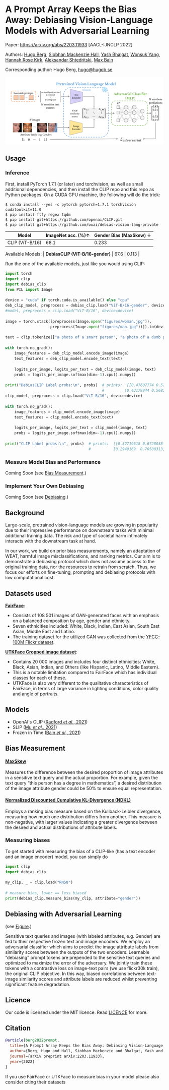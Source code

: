 # A Prompt Array Keeps the Bias Away: Debiasing Vision-Language Models with Adversarial Learning
Paper: https://arxiv.org/abs/2203.11933
[AACL-IJNCLP 2022]

Authors: [Hugo Berg](https://github.com/Drummersbrother), 
[Siobhan Mackenzie Hall](https://github.com/smhall97), 
[Yash Bhalgat](https://github.com/yashbhalgat), 
[Wonsuk Yang](https://github.com/WonsukYang), 
[Hannah Rose Kirk](https://github.com/HannahKirk), 
[Aleksandar Shtedritski](https://github.com/suny-sht), 
[Max Bain](https://maxbain.com)

Corresponding author: Hugo Berg, <hugo@hugob.se>


![Main Figure](figures/paper_figure.png)


## Usage
### Inference

First, install PyTorch 1.7.1 (or later) and torchvision, as well as small additional dependencies, and then install the CLIP repo and this repo as Python packages. On a CUDA GPU machine, the following will do the trick:

```
$ conda install --yes -c pytorch pytorch=1.7.1 torchvision cudatoolkit=11.0
$ pip install ftfy regex tqdm
$ pip install git+https://github.com/openai/CLIP.git
$ pip install git+https://github.com/oxai/debias-vision-lang-private
```


| Model                      | ImageNet acc. (%)↑ | Gender Bias (MaxSkew) ↓ |
|----------------------------|------------------|-----------------------|
| CLIP (ViT-B/16) | 68.1 | 0.233 |
Available Models:
| **DebiasCLIP (ViT-B/16-gender)** | 67.6             | 0.113 |


Run the one of the available models, just like you would using CLIP:

```python
import torch
import clip
import debias_clip
from PIL import Image

device = "cuda" if torch.cuda.is_available() else "cpu"
deb_clip_model, preprocess = debias_clip.load("ViT-B/16-gender", device=device)
#model, preprocess = clip.load("ViT-B/16", device=device)

image = torch.stack([preprocess(Image.open("figures/woman.jpg")),
                    preprocess(Image.open("figures/man.jpg"))]).to(device)

text = clip.tokenize(["a photo of a smart person", "a photo of a dumb person"]).to(device)

with torch.no_grad():
    image_features = deb_clip_model.encode_image(image)
    text_features = deb_clip_model.encode_text(text)
    
    logits_per_image, logits_per_text = deb_clip_model(image, text)
    probs = logits_per_image.softmax(dim=-1).cpu().numpy()

print("DebiasCLIP Label probs:\n", probs)  # prints:  [[0.47607774 0.5239223 ]
                                           #         [0.43179944 0.5682006 ]]
clip_model, preprocess = clip.load("ViT-B/16", device=device)

with torch.no_grad():
    image_features = clip_model.encode_image(image)
    text_features = clip_model.encode_text(text)
    
    logits_per_image, logits_per_text = clip_model(image, text)
    probs = logits_per_image.softmax(dim=-1).cpu().numpy()

print("CLIP Label probs:\n", probs)  # prints:  [[0.32719618 0.6728038 ]
                                     #          [0.2949169  0.70508313]]

```


### Measure Model Bias and Performance

Coming Soon (see [Bias Measurement](#bias-measurement).)


### Implement Your Own Debiasing

Coming Soon (see [Debiasing](#debiasing-with-adversarial-learning).)


## Background

Large-scale, pretrained vision-language models are growing in popularity due to their impressive 
performance on downstream tasks with minimal additional training data. The risk and type of 
societal harm intimately interacts with the downstream task at hand. 

In our work, we build on prior bias measurements, namely an adaptation of WEAT, harmful image 
misclassifications, and ranking metrics. Our aim is to demonstrate a debiasing protocol which 
does not assume access to the original training data, nor the resources to retrain from scratch. 
Thus, we focus our efforts on fine-tuning, prompting and debiasing protocols with low 
computational cost.

## Datasets used

**[FairFace](https://arxiv.org/abs/1908.04913)**:
 - Consists of 108 501 images of GAN-generated faces with an emphasis on a balanced composition by 
 age, gender and ethnicity. 
 - Seven ethnicities included: White, Black, Indian, East Asian, South East Asian, Middle East and Latino. 
 - The training dataset for the utilized GAN was collected from the 
 [YFCC-100M Flickr dataset](https://arxiv.org/abs/1503.01817).

**[UTKFace Cropped image dataset](https://github.com/aicip/UTKFace)**:
- Contains 20 000 images and includes four distinct ethnicities: White, Black, Asian, Indian, 
 and Others (like Hispanic, Latino, Middle Eastern). 
- This is a notable limitation compared to FairFace which has individual classes for each of these. 
- UTKFace is also very different to the qualitative characteristics of FairFace, in terms of 
 large variance in lighting conditions, color quality and angle of portraits. 

## Models
- OpenAI's CLIP ([Radford *et al*., 2021](https://arxiv.org/abs/2103.00020))
- SLIP ([Mu *et al*., 2021](https://arxiv.org/abs/2112.12750))
- Frozen in Time ([Bain *et al*., 2021](https://arxiv.org/abs/2104.00650))


## Bias Measurement
#### [MaxSkew](https://arxiv.org/abs/1905.01989)
Measures the difference between the desired proportion of image attributes in a sensitive text 
query and the actual proportion. For example, given the text query “this person has a degree in 
mathematics”, a desired distribution of the image attribute gender could be 50% to ensure equal representation.

#### [Normalized Discounted Cumulative KL-Divergence (NDKL)](https://arxiv.org/abs/1905.01989)
Employs a ranking bias measure based on the Kullback-Leibler divergence, measuring how much one 
distribution differs from another. This measure is non-negative, with larger values indicating a 
greater divergence between the desired and actual distributions of attribute labels.

### Measuring biases
To get started with measuring the bias of a CLIP-like (has a text encoder and an image encoder) 
model, you can simply do
```python
import clip
import debias_clip

my_clip, _ = clip.load("RN50")

# measure bias, lower == less biased
print(debias_clip.measure_bias(my_clip, attribute="gender"))
```

## Debiasing with Adversarial Learning
(see [Figure](figures/paper_figure.png).)

Sensitive text queries and images (with labeled attributes, e.g. Gender) are fed to their 
respective frozen text and image encoders. We employ an adversarial classifier which aims to 
predict the image attribute labels from similarity scores between the outputs of the two 
encoders. Learnable “debiasing” prompt tokens are prepended to the sensitive text queries and 
optimized to maximize the error of the adversary. We jointly train these tokens with a contrastive loss on image-text pairs (we use flickr30k train), the original CLIP objective. In this way, biased correlations between 
text-image similarity scores and attribute labels are reduced whilst preventing significant 
feature degradation.


## Licence
Our code is licensed under the MIT licence. Read [LICENCE](LICENCE) for more.

## Citation
```bibtex
@article{berg2022prompt,
  title={A Prompt Array Keeps the Bias Away: Debiasing Vision-Language Models with Adversarial Learning},
  author={Berg, Hugo and Hall, Siobhan Mackenzie and Bhalgat, Yash and Yang, Wonsuk and Kirk, Hannah Rose and Shtedritski, Aleksandar and Bain, Max},
  journal={arXiv preprint arXiv:2203.11933},
  year={2022}
}
```

If you use FairFace or UTKFace to measure bias in your model please also consider citing their datasets
